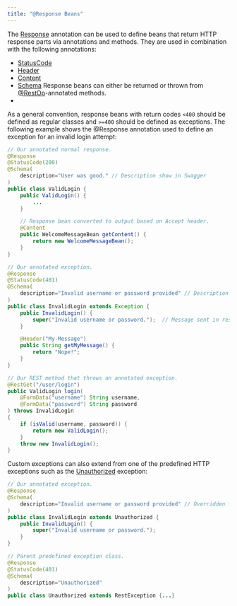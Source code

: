 ```yaml
---
title: "@Response Beans"
---
```


The [Response](../apidocs/org/apache/juneau/http/annotation/Response.html) annotation can be used to define beans that return HTTP response
parts via annotations and methods.  They are used in combination with the following annotations:
- [StatusCode](../apidocs/org/apache/juneau/http/annotation/StatusCode.html)
- [Header](../apidocs/org/apache/juneau/http/annotation/Header.html)
- [Content](../apidocs/org/apache/juneau/http/annotation/Content.html)
- [Schema](../apidocs/org/apache/juneau/annotation/Schema.html)
Response beans can either be returned or thrown from [@RestOp](../apidocs/org/apache/juneau/rest/annotation/RestOp.html)-annotated methods.
-
As a general convention, response beans with return codes `<400` should be defined as regular classes and
`>=400` should be defined as exceptions.
The following example shows the @Response annotation used to define an exception for an invalid login attempt:
```java
// Our annotated normal response.
@Response
@StatusCode(200)
@Schema(
    description="User was good." // Description show in Swagger
)
public class ValidLogin {
    public ValidLogin() {
        ...
    }

    // Response bean converted to output based on Accept header.
    @Content
    public WelcomeMessageBean getContent() {
        return new WelcomeMessageBean();
    }
}
```
```java
// Our annotated exception.
@Response
@StatusCode(401)
@Schema(
    description="Invalid username or password provided" // Description show in Swagger
)
public class InvalidLogin extends Exception {
    public InvalidLogin() {
        super("Invalid username or password.");  // Message sent in response
    }

    @Header("My-Message")
    public String getMyMessage() {
        return "Nope!";
    }
}
```
```java
// Our REST method that throws an annotated exception.
@RestGet("/user/login")
public ValidLogin login(
    @FormData("username") String username,
    @FormData("password") String password
) throws InvalidLogin
{
    if (isValid(username, password)) {
        return new ValidLogin();
    }
    throw new InvalidLogin();
}
```
Custom exceptions can also extend from one of the predefined HTTP exceptions such as the [Unauthorized](../apidocs/org/apache/juneau/http/response/Unauthorized.html) exception:
```java
// Our annotated exception.
@Response
@Schema(
    description="Invalid username or password provided" // Overridden from parent class
)
public class InvalidLogin extends Unauthorized {
    public InvalidLogin() {
        super("Invalid username or password.");
    }
}

// Parent predefined exception class.
@Response
@StatusCode(401)
@Schema(
    description="Unauthorized"
)
public class Unauthorized extends RestException {...}
```